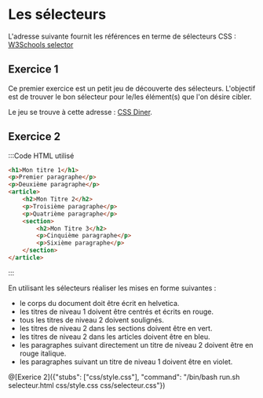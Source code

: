 # Les sélecteurs

L'adresse suivante fournit les références en terme de sélecteurs CSS : [W3Schools selector](https://www.w3schools.com/cssref/css_selectors.asp)

## Exercice 1

Ce premier exercice est un petit jeu de découverte des sélecteurs. L'objectif est de trouver le bon sélecteur pour le/les élément(s) que l'on désire cibler.

Le jeu se trouve à cette adresse : [CSS Diner](https://flukeout.github.io/).

## Exercice 2

:::Code HTML utilisé
```html
<h1>Mon titre 1</h1>
<p>Premier paragraphe</p>
<p>Deuxième paragraphe</p>	
<article>
	<h2>Mon Titre 2</h2>
	<p>Troisième paragraphe</p>
	<p>Quatrième paragraphe</p>
	<section>
		<h2>Mon Titre 3</h2>
		<p>Cinquième paragraphe</p>
		<p>Sixième paragraphe</p>		
	</section>
</article>
```
:::

En utilisant les sélecteurs réaliser les mises en forme suivantes :
- le corps du document doit être écrit en helvetica.
- les titres de niveau 1 doivent être centrés et écrits en rouge.
- tous les titres de niveau 2 doivent soulignés.
- les titres de niveau 2 dans les sections doivent être en vert.
- les titres de niveau 2 dans les articles doivent être en bleu.
- les paragraphes suivant directement un titre de niveau 2 doivent être en rouge italique.
- les paragraphes suivant un titre de niveau 1 doivent être en violet.

@[Exerice 2]({"stubs": ["css/style.css"], "command": "/bin/bash run.sh selecteur.html css/style.css css/selecteur.css"})
